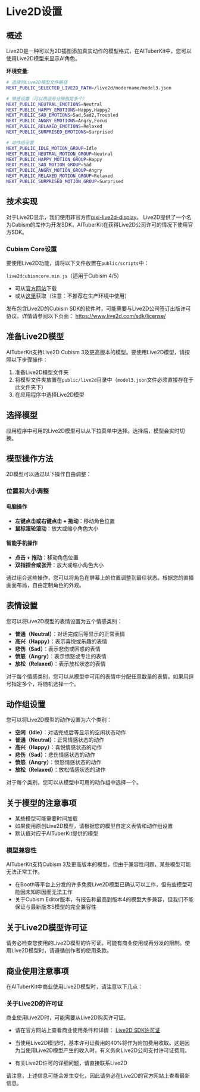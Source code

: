 # Live2D设置

## 概述

Live2D是一种可以为2D插图添加真实动作的模型格式，在AITuberKit中，您可以使用Live2D模型来显示AI角色。

**环境变量**:

```bash
# 选择的Live2D模型文件路径
NEXT_PUBLIC_SELECTED_LIVE2D_PATH=/live2d/modername/model3.json

# 情感设置（可以用逗号分隔指定多个）
NEXT_PUBLIC_NEUTRAL_EMOTIONS=Neutral
NEXT_PUBLIC_HAPPY_EMOTIONS=Happy,Happy2
NEXT_PUBLIC_SAD_EMOTIONS=Sad,Sad2,Troubled
NEXT_PUBLIC_ANGRY_EMOTIONS=Angry,Focus
NEXT_PUBLIC_RELAXED_EMOTIONS=Relaxed
NEXT_PUBLIC_SURPRISED_EMOTIONS=Surprised

# 动作组设置
NEXT_PUBLIC_IDLE_MOTION_GROUP=Idle
NEXT_PUBLIC_NEUTRAL_MOTION_GROUP=Neutral
NEXT_PUBLIC_HAPPY_MOTION_GROUP=Happy
NEXT_PUBLIC_SAD_MOTION_GROUP=Sad
NEXT_PUBLIC_ANGRY_MOTION_GROUP=Angry
NEXT_PUBLIC_RELAXED_MOTION_GROUP=Relaxed
NEXT_PUBLIC_SURPRISED_MOTION_GROUP=Surprised
```

## 技术实现

对于Live2D显示，我们使用非官方库[pixi-live2d-display](https://github.com/RaSan147/pixi-live2d-display)。
Live2D提供了一个名为Cubism的库作为开发SDK，AITuberKit在获得Live2D公司许可的情况下使用官方SDK。

### Cubism Core设置

要使用Live2D功能，请将以下文件放置在`public/scripts`中：

`live2dcubismcore.min.js`（适用于Cubism 4/5）

- 可从[官方网站](https://www.live2d.com/sdk/download/web/)下载
- 或从[这里](https://cubism.live2d.com/sdk-web/cubismcore/live2dcubismcore.min.js)获取（注意：不推荐在生产环境中使用）

发布包含Live2D的Cubism SDK的软件时，可能需要与Live2D公司签订出版许可协议。详情请参阅以下页面：
https://www.live2d.com/sdk/license/

## 准备Live2D模型

AITuberKit支持Live2D Cubism 3及更高版本的模型。要使用Live2D模型，请按照以下步骤操作：

1. 准备Live2D模型文件夹
2. 将模型文件夹放置在`public/live2d`目录中（`model3.json`文件必须直接存在于此文件夹下）
3. 在应用程序中选择Live2D模型

## 选择模型

应用程序中可用的Live2D模型可以从下拉菜单中选择。选择后，模型会实时切换。

## 模型操作方法

2D模型可以通过以下操作自由调整：

### 位置和大小调整

#### 电脑操作

- **左键点击或右键点击 + 拖动**：移动角色位置
- **鼠标滚轮滚动**：放大或缩小角色大小

#### 智能手机操作

- **点击 + 拖动**：移动角色位置
- **双指捏合或张开**：放大或缩小角色大小

通过组合这些操作，您可以将角色在屏幕上的位置调整到最佳状态。根据您的直播画面布局，自由定制角色的外观。

## 表情设置

您可以将Live2D模型的表情设置为五个情感类别：

- **普通（Neutral）**：对话完成后等显示的正常表情
- **高兴（Happy）**：表示喜悦或乐趣的表情
- **悲伤（Sad）**：表示悲伤或困惑的表情
- **愤怒（Angry）**：表示愤怒或专注的表情
- **放松（Relaxed）**：表示放松状态的表情

对于每个情感类别，您可以从模型中可用的表情中分配任意数量的表情。如果用逗号指定多个，将随机选择一个。

## 动作组设置

您可以将Live2D模型的动作设置为六个类别：

- **空闲（Idle）**：对话完成后等显示的空闲状态动作
- **普通（Neutral）**：正常情感状态的动作
- **高兴（Happy）**：喜悦情感状态的动作
- **悲伤（Sad）**：悲伤情感状态的动作
- **愤怒（Angry）**：愤怒情感状态的动作
- **放松（Relaxed）**：放松情感状态的动作

对于每个类别，您可以从模型中可用的动作组中选择一个。

## 关于模型的注意事项

- 某些模型可能需要时间加载
- 如果使用原创Live2D模型，请根据您的模型自定义表情和动作组设置
- 默认值对应于AITuberKit提供的模型

### 模型兼容性

AITuberKit支持Cubism 3及更高版本的模型，但由于兼容性问题，某些模型可能无法正常工作。

- 在Booth等平台上分发的许多免费Live2D模型已确认可以工作，但有些模型可能因未知原因而无法工作
- 关于Cubism Editor版本，有报告称最高到版本4的模型大多兼容，但我们不能保证与最新版本5模型的完全兼容性

## 关于Live2D模型许可证

请务必检查您使用的Live2D模型的许可证。可能有商业使用或再分发的限制。使用Live2D模型时，请遵循创作者的使用条款。

## 商业使用注意事项

在AITuberKit中商业使用Live2D模型时，请注意以下几点：

### 关于Live2D的许可证

商业使用Live2D时，可能需要从Live2D购买许可证。

- 请在官方网站上查看商业使用条件和详情：
  [Live2D SDK许可证](https://www.live2d.com/sdk/license/)

- 当使用Live2D模型时，基本许可证费用的40%将作为附加费用收取。这是因为当使用Live2D模型产生的收入时，有义务向Live2D公司支付许可证费用。

- 有关Live2D许可的详细问题，请直接联系Live2D

请注意，上述信息可能会发生变化，因此请务必在Live2D的官方网站上查看最新信息。
